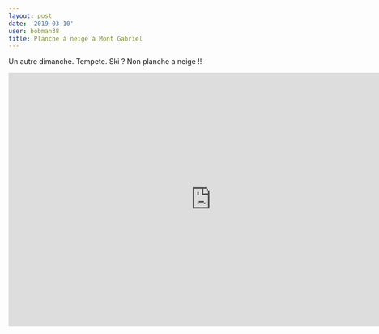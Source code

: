```yaml
---
layout: post
date: '2019-03-10'
user: bobman38
title: Planche à neige à Mont Gabriel
---
```

Un autre dimanche. Tempete. Ski ? Non planche a neige !!

<iframe width="800" height="500" src="https://www.youtube.com/embed/KFAM_toIWSc" frameborder="0" allow="accelerometer; autoplay; encrypted-media; gyroscope; picture-in-picture" allowfullscreen></iframe>
